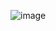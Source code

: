 ![image](https://user-images.githubusercontent.com/31981663/171331637-a57378ad-0e1d-4bb9-9b9f-1e8f13fad2b9.png)
